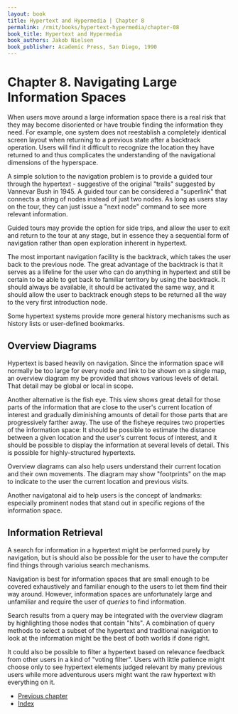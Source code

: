 ```yaml
---
layout: book
title: Hypertext and Hypermedia | Chapter 8
permalink: /rmit/books/hypertext-hypermedia/chapter-08
book_title: Hypertext and Hypermedia
book_authors: Jakob Nielsen
book_publisher: Academic Press, San Diego, 1990
---
```


# Chapter 8. Navigating Large Information Spaces

When users move around a large information space there is a real risk that they may become disoriented or have trouble finding the information they need. For example, one system does not reestablish a completely identical screen layout when returning to a previous state after a backtrack operation. Users will find it difficult to recognize the location they have returned to and thus complicates the understanding of the navigational dimensions of the hyperspace.

A simple solution to the navigation problem is to provide a guided tour through the hypertext - suggestive of the original "trails" suggested by Vannevar Bush in 1945. A guided tour can be considered a "superlink" that connects a string of nodes instead of just two nodes. As long as users stay on the tour, they can just issue a "next node" command to see more relevant information.

Guided tours may provide the option for side trips, and allow the user to exit and return to the tour at any stage, but in essence they a sequential form of navigation rather than open exploration inherent in hypertext.

The most important navigation facility is the backtrack, which takes the user back to the previous node. The great advantage of the backtrack is that it serves as a lifeline for the user who can do anything in hypertext and still be certain to be able to get back to familiar territory by using the backtrack. It should always be available, it should be activated the same way, and it should allow the user to backtrack enough steps to be returned all the way to the very first introduction node.

Some hypertext systems provide more general history mechanisms such as history lists or user-defined bookmarks.

## Overview Diagrams

Hypertext is based heavily on navigation. Since the information space will normally be too large for every node and link to be shown on a single map, an overview diagram my be provided that shows various levels of detail. That detail may be global or local in scope.

Another alternative is the fish eye. This view shows great detail for those parts of the information that are close to the user's current location of interest and gradually diminishing amounts of detail for those parts that are progressively farther away. The use of the fisheye requires two properties of the information space: It should be possible to estimate the distance between a given location and the user's current focus of interest, and it should be possible to display the information at several levels of detail. This is possible for highly-structured hypertexts.

Overview diagrams can also help users understand their current location and their own movements. The diagram may show "footprints" on the map to indicate to the user the current location and previous visits.

Another navigatonal aid to help users is the concept of landmarks: especially prominent nodes that stand out in specific regions of the information space.

## Information Retrieval

A search for information in a hypertext might be performed purely by navigation, but is should also be possible for the user to have the computer find things through varioius search mechanisms.

Navigation is best for information spaces that are small enough to be covered exhaustively and familiar enough to the users to let them find their way around. However, information spaces are unfortunately large and unfamiliar and require the user of _queries_ to find information.

Search results from a query may be integrated with the overview diagram by highlighting those nodes that contain "hits". A combination of query methods to select a subset of the hypertext and traditional navigation to look at the information might be the best of both worlds if done right.

It could also be possible to filter a hypertext based on relevance feedback from other users in a kind of "voting filter". Users with little patience might choose only to see hypertext elements judged relevant by many previous users while more adventurous users might want the raw hypertext with everything on it.



<nav class="nav-chapters">
	<ul>
		<li class="prev-chapter"><a href="../chapter-06/">Previous chapter</a></li>
		<li class="index"><a href="../index.html">Index</a></li>
	</ul>
</nav>